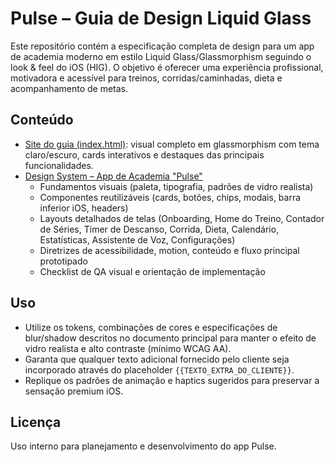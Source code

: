 # Pulse – Guia de Design Liquid Glass

Este repositório contém a especificação completa de design para um app de academia moderno em estilo Liquid Glass/Glassmorphism seguindo o look & feel do iOS (HIG). O objetivo é oferecer uma experiência profissional, motivadora e acessível para treinos, corridas/caminhadas, dieta e acompanhamento de metas.

## Conteúdo
- [Site do guia (index.html)](index.html): visual completo em glassmorphism com tema claro/escuro, cards interativos e destaques das principais funcionalidades.
- [Design System – App de Academia "Pulse"](docs/design-liquid-glass-fitness.md)
  - Fundamentos visuais (paleta, tipografia, padrões de vidro realista)
  - Componentes reutilizáveis (cards, botões, chips, modais, barra inferior iOS, headers)
  - Layouts detalhados de telas (Onboarding, Home do Treino, Contador de Séries, Timer de Descanso, Corrida, Dieta, Calendário, Estatísticas, Assistente de Voz, Configurações)
  - Diretrizes de acessibilidade, motion, conteúdo e fluxo principal prototipado
  - Checklist de QA visual e orientação de implementação

## Uso
- Utilize os tokens, combinações de cores e especificações de blur/shadow descritos no documento principal para manter o efeito de vidro realista e alto contraste (mínimo WCAG AA).
- Garanta que qualquer texto adicional fornecido pelo cliente seja incorporado através do placeholder `{{TEXTO_EXTRA_DO_CLIENTE}}`.
- Replique os padrões de animação e haptics sugeridos para preservar a sensação premium iOS.

## Licença
Uso interno para planejamento e desenvolvimento do app Pulse.
